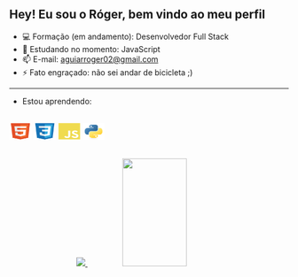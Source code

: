 ## Hey! Eu sou o Róger, bem vindo ao meu perfil

- 💻 Formação (em andamento): Desenvolvedor Full Stack
- 📓 Estudando no momento: JavaScript
- 📫 E-mail: aguiarroger02@gmail.com
- ⚡ Fato engraçado: não sei andar de bicicleta ;)
***
- Estou aprendendo:
<div 
     style="display: inline_block">
  <br>
  <img align="center" alt="roger-HTML" height="30" width="40" src="https://raw.githubusercontent.com/devicons/devicon/master/icons/html5/html5-original.svg">
  <img align="center" alt="roger-CSS" height="30" width="40" src="https://raw.githubusercontent.com/devicons/devicon/master/icons/css3/css3-original.svg">
  <img align="center" alt="roger-Js" height="30" width="40" src="https://raw.githubusercontent.com/devicons/devicon/master/icons/javascript/javascript-plain.svg">
  <img align="center" alt="roger-Python" height="30" width="40" src="https://raw.githubusercontent.com/devicons/devicon/master/icons/python/python-original.svg">
</div>
<br>
<br>
<div align="center">
  <a href="https://github.com/rogeraguiar0">
  <img width="48%" src="https://github-readme-stats.vercel.app/api?username=rogeraguiar0&show_icons=true&theme=tokyonight&include_all_commits=true&count_private=true"/>
  <img width="48%" height="195px" src="https://github-readme-stats.vercel.app/api/top-langs/?username=rogeraguiar0&layout=compact&langs_count=7&theme=tokyonight"/>
</div>
